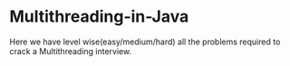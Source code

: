 # Multithreading-in-Java
Here we have level wise(easy/medium/hard) all the problems required to crack a Multithreading interview.
